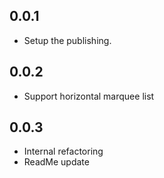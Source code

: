 ## 0.0.1
* Setup the publishing.

## 0.0.2
* Support horizontal marquee list

## 0.0.3
* Internal refactoring
* ReadMe update
